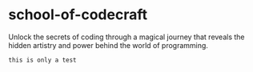 # school-of-codecraft
Unlock the secrets of coding through a magical journey that reveals the hidden artistry and power behind the world of programming.

`this is only a test`

